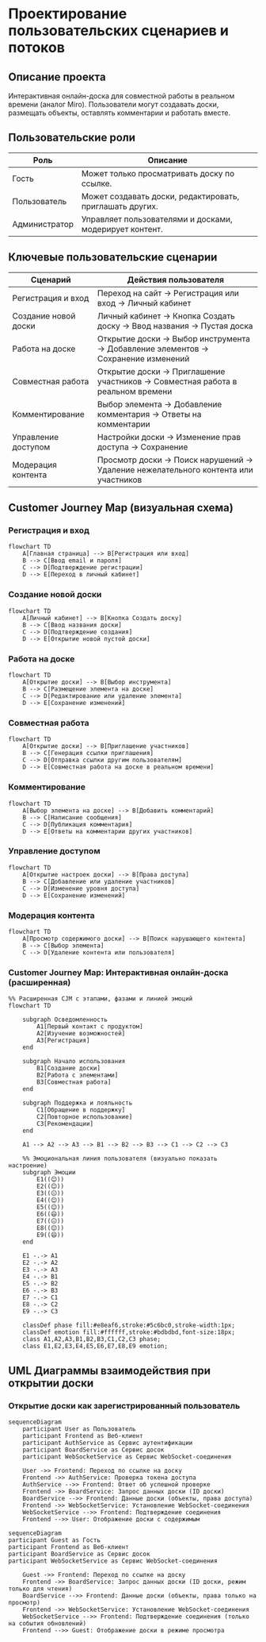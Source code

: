 # Проектирование пользовательских сценариев и потоков

## Описание проекта

Интерактивная онлайн-доска для совместной работы в реальном времени (аналог Miro).
Пользователи могут создавать доски, размещать объекты, оставлять комментарии и работать вместе.

## Пользовательские роли

| Роль             | Описание                                                      |
|------------------|---------------------------------------------------------------|
| Гость            | Может только просматривать доску по ссылке.                   |
| Пользователь     | Может создавать доски, редактировать, приглашать других.       |
| Администратор    | Управляет пользователями и досками, модерирует контент.        |

## Ключевые пользовательские сценарии

| Сценарий                | Действия пользователя                                                                      |
|--------------------------|-------------------------------------------------------------------------------------------|
| Регистрация и вход       | Переход на сайт → Регистрация или вход → Личный кабинет                                   |
| Создание новой доски     | Личный кабинет → Кнопка Создать доску → Ввод названия → Пустая доска                     |
| Работа на доске          | Открытие доски → Выбор инструмента → Добавление элементов → Сохранение изменений         |
| Совместная работа        | Открытие доски → Приглашение участников → Совместная работа в реальном времени           |
| Комментирование          | Выбор элемента → Добавление комментария → Ответы на комментарии                          |
| Управление доступом      | Настройки доски → Изменение прав доступа → Сохранение                                     |
| Модерация контента       | Просмотр доски → Поиск нарушений → Удаление нежелательного контента или участников       |

## Customer Journey Map (визуальная схема)

### Регистрация и вход

```mermaid
flowchart TD
    A[Главная страница] --> B[Регистрация или вход]
    B --> C[Ввод email и пароля]
    C --> D[Подтверждение регистрации]
    D --> E[Переход в личный кабинет]
```

### Создание новой доски

```mermaid
flowchart TD
    A[Личный кабинет] --> B[Кнопка Создать доску]
    B --> C[Ввод названия доски]
    C --> D[Подтверждение создания]
    D --> E[Открытие новой пустой доски]
```

### Работа на доске

```mermaid
flowchart TD
    A[Открытие доски] --> B[Выбор инструмента]
    B --> C[Размещение элемента на доске]
    C --> D[Редактирование или удаление элемента]
    D --> E[Сохранение изменений]
```

### Совместная работа

```mermaid
flowchart TD
    A[Открытие доски] --> B[Приглашение участников]
    B --> C[Генерация ссылки приглашения]
    C --> D[Отправка ссылки другим пользователям]
    D --> E[Совместная работа на доске в реальном времени]
```

### Комментирование

```mermaid
flowchart TD
    A[Выбор элемента на доске] --> B[Добавить комментарий]
    B --> C[Написание сообщения]
    C --> D[Публикация комментария]
    D --> E[Ответы на комментарии других участников]
```

### Управление доступом

```mermaid
flowchart TD
    A[Открытие настроек доски] --> B[Права доступа]
    B --> C[Добавление или удаление участников]
    C --> D[Изменение уровня доступа]
    D --> E[Сохранение изменений]
```

### Модерация контента

```mermaid
flowchart TD
    A[Просмотр содержимого доски] --> B[Поиск нарушающего контента]
    B --> C[Выбор элемента]
    C --> D[Удаление контента или пользователя]
```

### Customer Journey Map: Интерактивная онлайн-доска (расширенная)

```mermaid
%% Расширенная CJM с этапами, фазами и линией эмоций
flowchart TD

    subgraph Осведомленность
        A1[Первый контакт с продуктом]
        A2[Изучение возможностей]
        A3[Регистрация]
    end

    subgraph Начало использования
        B1[Создание доски]
        B2[Работа с элементами]
        B3[Совместная работа]
    end

    subgraph Поддержка и лояльность
        C1[Обращение в поддержку]
        C2[Повторное использование]
        C3[Рекомендации]
    end

    A1 --> A2 --> A3 --> B1 --> B2 --> B3 --> C1 --> C2 --> C3

    %% Эмоциональная линия пользователя (визуально показать настроение)
    subgraph Эмоции
        E1((😊))
        E2((😊))
        E3((😐))
        E4((😊))
        E5((😊))
        E6((😄))
        E7((😐))
        E8((😊))
        E9((😄))
    end

    E1 -.-> A1
    E2 -.-> A2
    E3 -.-> A3
    E4 -.-> B1
    E5 -.-> B2
    E6 -.-> B3
    E7 -.-> C1
    E8 -.-> C2
    E9 -.-> C3

    classDef phase fill:#e8eaf6,stroke:#5c6bc0,stroke-width:1px;
    classDef emotion fill:#ffffff,stroke:#bdbdbd,font-size:18px;
    class A1,A2,A3,B1,B2,B3,C1,C2,C3 phase;
    class E1,E2,E3,E4,E5,E6,E7,E8,E9 emotion;
```

## UML Диаграммы взаимодействия при открытии доски

### Открытие доски как зарегистрированный пользователь

```mermaid
sequenceDiagram
    participant User as Пользователь
    participant Frontend as Веб-клиент
    participant AuthService as Сервис аутентификации
    participant BoardService as Сервис досок
    participant WebSocketService as Сервис WebSocket-соединения

    User ->> Frontend: Переход по ссылке на доску
    Frontend ->> AuthService: Проверка токена доступа
    AuthService -->> Frontend: Ответ об успешной проверке
    Frontend ->> BoardService: Запрос данных доски (ID доски)
    BoardService -->> Frontend: Данные доски (объекты, права доступа)
    Frontend ->> WebSocketService: Установление WebSocket-соединения
    WebSocketService -->> Frontend: Подтверждение соединения
    Frontend -->> User: Отображение доски с содержимым
```

```mermaid
sequenceDiagram
participant Guest as Гость
participant Frontend as Веб-клиент
participant BoardService as Сервис досок
participant WebSocketService as Сервис WebSocket-соединения

    Guest ->> Frontend: Переход по ссылке на доску
    Frontend ->> BoardService: Запрос данных доски (ID доски, режим только для чтения)
    BoardService -->> Frontend: Данные доски (объекты, права только на просмотр)
    Frontend ->> WebSocketService: Установление WebSocket-соединения
    WebSocketService -->> Frontend: Подтверждение соединения (только на события обновлений)
    Frontend -->> Guest: Отображение доски в режиме просмотра
```